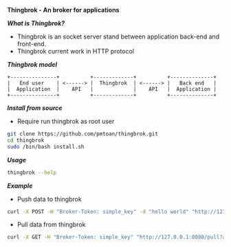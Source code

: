 **Thingbrok - An broker for applications**

***What is Thingbrok?***  
* Thingbrok is an socket server stand between application back-end and front-end.  
* Thingbrok current work in HTTP protocol  

***Thingbrok model***  
```text
+---------------+          +-------------+          +--------------+  
|   End user    | <------> |  Thingbrok  | <------> |   Back end   |  
|  Application  |    API   |             |    API   |  Application |  
+---------------+          +-------------+          +--------------+ 
```

***Install from source***
* Require run thingbrok as root user
```bash
git clone https://github.com/pmtoan/thingbrok.git  
cd thingbrok  
sudo /bin/bash install.sh
```

***Usage***
```bash
thingbrok --help
``` 

***Example***
* Push data to thingbrok  
```bash
curl -X POST -H "Broker-Token: simple_key" -d "hello world" "http://127.0.0.1:8080/push?app_name=test_app&topic_name=test_topic"
```

* Pull data from thingbrok
```bash
curl -X GET -H "Broker-Token: simple_key" "http://127.0.0.1:8080/pull?app_name=test_app&topic_name=test_topic"
```


